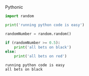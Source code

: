 
Pythonic

``` py
import random

print('running python code is easy')

randomNumber = random.random()

if (randomNumber >= 0.5):
    print('all bets on black')
else:
    print('all bets on red')
```



``` markdown-code-runner
running python code is easy
all bets on black

```
